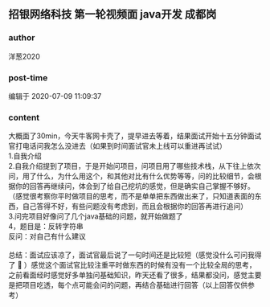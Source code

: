 ## 招银网络科技  第一轮视频面 java开发 成都岗
### author 
洋葱2020
### post-time 

编辑于  2020-07-09 11:09:37
### content 
<div class="post-topic-des nc-post-content">
 <div>
  大概面了30min，今天牛客网卡壳了，提早进去等着，结果面试开始十五分钟面试官打电话问我怎么没进去（如果到时间面试官未上线可以重进再试试）
 </div>
 <div>
  1.自我介绍
 </div>
 <div>
  2.自我介绍提到了项目，于是开始问项目，问项目用了哪些技术栈，从下往上依次问，用了什么，为什么用这个，和其他对比有什么优势等等，问的比较细节，会根据你的回答再继续问，体会到了给自己挖坑的感觉，但是确实自己掌握不够好。
 </div>
 <div>
  （感觉很考察你平时做项目的思考，而不是单单把东西做出来了，只知道表面的东西，自己答得不好，有些问题没有考虑到，而且会根据你的回答再进行追问）
 </div>
 <div>
  3.问完项目好像问了几个java基础的问题，就开始做题了
 </div>
 <div>
  4，题目是：反转字符串
 </div>
 <div>
  反问：对自己有什么建议
 </div>
 <div>
  <br/>
 </div>
 <div>
  总结：面试应该凉了，面试官最后说了一句时间还是比较短（感觉没什么可问我得了
  <span>
   🤣
  </span>
  ）感觉这个面试官比较注重平时做东西的时候有没有一个比较全局的思考，
 </div>
 <div>
  之前看面经时感觉好多单独问基础知识，昨天还看了很多，结果都没问，感觉主要是把项目吃透，每个点可能会问的问题，再结合基础进行回答（以上回答仅供参考）
 </div>
</div>
